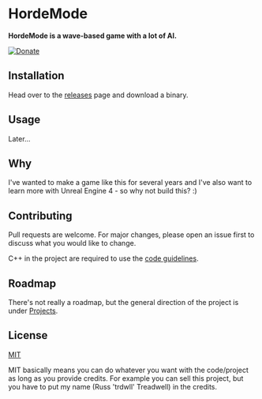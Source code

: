 # HordeMode
__HordeMode is a wave-based game with a lot of AI.__

[![Donate](https://img.shields.io/badge/Donate-PayPal-green.svg)](https://www.paypal.me/vuln)

## Installation
Head over to the [releases](https://github.com/trdwll/HordeMode/releases) page and download a binary.

## Usage
Later...

## Why
I've wanted to make a game like this for several years and I've also want to learn more with Unreal Engine 4 - so why not build this? :)

## Contributing
Pull requests are welcome. For major changes, please open an issue first to discuss what you would like to change.

C++ in the project are required to use the [code guidelines](https://github.com/trdwll/HordeMode/blob/master/CODEGUIDELINES.md).

## Roadmap
There's not really a roadmap, but the general direction of the project is under [Projects](https://github.com/trdwll/HordeMode/projects).

## License
[MIT](https://choosealicense.com/licenses/mit/)

MIT basically means you can do whatever you want with the code/project as long as you provide credits. For example you can sell this project, but you have to put my name (Russ 'trdwll' Treadwell) in the credits.